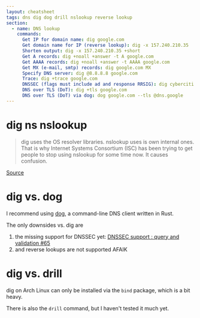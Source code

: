 ```yaml
---
layout: cheatsheet
tags: dns dig dog drill nslookup reverse lookup
section:
  - name: DNS lookup
    commands:
      Get IP for domain name: dig google.com
      Get domain name for IP (reverse lookup): dig -x 157.240.210.35
      Shorten output: dig -x 157.240.210.35 +short
      Get A records: dig +noall +answer -t A google.com
      Get AAAA records: dig +noall +answer -t AAAA google.com
      Get MX (e-mail, smtp) records: dig google.com MX
      Specify DNS server: dig @8.8.8.8 google.com
      Trace: dig +trace google.com
      DNSSEC (flags must include ad and response RRSIG): dig cyberciti.biz +dnssec +multi
      DNS over TLS (DoT): dig +tls google.com
      DNS over TLS (DoT) via dog: dog google.com --tls @dns.google
---
```


# dig ns nslookup

> dig uses the OS resolver libraries. nslookup uses is own internal ones.
> That is why Internet Systems Consortium (ISC) has been trying to get people to stop using nslookup for some time now. It causes confusion.

[Source](https://unix.stackexchange.com/questions/93808/dig-vs-nslookup)

# dig vs. dog

I recommend using [dog](https://github.com/ogham/dog), a command-line DNS client written in Rust.

The only downsides vs. dig are

1. the missing support for DNSSEC yet:
[DNSSEC support : query and validation #65](https://github.com/ogham/dog/issues/65)
2. and reverse lookups are not supported AFAIK

# dig vs. drill

dig on Arch Linux can only be installed via the `bind` package,
which is a bit heavy.

There is also the `drill` command, but I haven't tested it much yet.
